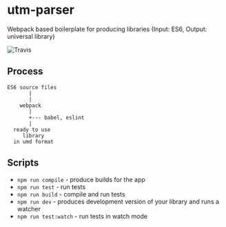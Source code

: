 # utm-parser

Webpack based boilerplate for producing libraries (Input: ES6, Output: universal library)

![Travis](https://travis-ci.org/@permettezmoideconstruire/utm-parser.svg?branch=master)

## Process

```
ES6 source files
       |
       |
    webpack
       |
       +--- babel, eslint
       |
  ready to use
     library
  in umd format
```

## Scripts

* `npm run compile` - produce builds for the app
* `npm run test` - run tests
* `npm run build` - compile and run tests
* `npm run dev` - produces development version of your library and runs a watcher
* `npm run test:watch` - run tests in watch mode
